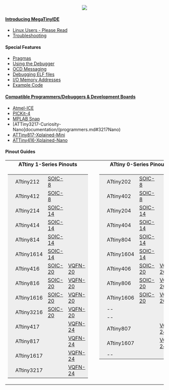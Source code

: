 <p align="center"><img src="/images/MegaTinyIDE.png"></p>

#### [Introducing MegaTinyIDE](documentation/ideintro.md)
   + [Linux Users - Please Read](documentation/linux.md)
   + [Troubleshooting](documentation/trouble.md)
   
#### Special Features
   + [Pragmas](documentation/pragmas.md)
   + [Using the Debugger](documentation/debugging.md)
   + [OCD Messaging](documentation/ocdmsg.md)
   + [Debugging ELF files](documentation/elfdebug.md)
   + [I/O Memory Addresses](documentation/peripherals.md)
   + [Example Code](documentation/examples.md)

#### [Compatible Programmers/Debuggers & Development Boards](documentation/programmers.md)
   + [Atmel-ICE](documentation/programmers.md#Atmel-ICE)
   + [PICKit-4](documentation/programmers.md#PICKit-4)
   + [MPLAB Snap](documentation/programmers.md#Snap)
   + [ATTiny3217-Curiosity-Nano]documentation/(programmers.md#3217Nano)
   + [ATTiny817-Xplained-Mini](documentation/programmers.md#817Mini)
   + [ATTiny416-Xplained-Nano](documentation/programmers.md#416Nano)

#### Pinout Guides
<table>
	<tr>
		<td align="center"><b>ATtiny 1-Series Pinouts</b></td>
	    <td style="width:10px;">&nbsp;</td>
		<td align="center"><b>ATtiny 0-Series Pinouts</b></td>
	</tr>
	<tr valign="top">
		<td> 
		<table style="background-color:#EEEEEE;">
			<tr>
				<td style="width:10px;"></td>
				<td style="width:80px;">ATtiny212</td>
				<td style="width:80px;"><a href="pinouts.md?CHIP=attiny212,NAME=ATtiny212,PKG=SOIC-8">SOIC-8</a></td>
				<td></td>
			</tr>
			<tr>
				<td></td>
				<td>ATtiny412</td>
				<td><a href="pinouts.md?CHIP=attiny412,NAME=ATtiny412,PKG=SOIC-8">SOIC-8</a></td>
				<td></td>
			</tr>
			<tr>
				<td></td>
				<td>ATtiny214</td>
				<td><a href="pinouts.md?CHIP=attiny214,NAME=ATtiny214,PKG=SOIC-14">SOIC-14</a></td>
				<t></t> 
			</tr>
			<tr>
				<td></td>
				<td>ATtiny414</td>
				<td><a href="pinouts.md?CHIP=attiny414,NAME=ATtiny414,PKG=SOIC-14">SOIC-14</a></td>
				<td></td>
			</tr>
			<tr>
				<td></td>
				<td>ATtiny814</td>
				<td><a href="pinouts.md?CHIP=attiny814,NAME=ATtiny814,PKG=SOIC-14">SOIC-14</a></td>
				<td></td>
			</tr>
			<tr>
				<td></td>
				<td>ATtiny1614</td>
				<td><a href="pinouts.md?CHIP=attiny1614,NAME=ATtiny1614,PKG=SOIC-14">SOIC-14</a></td>
				<td></td>
			</tr>
			<tr>
				<td></td>
				<td>ATtiny416</td>
				<td><a href="pinouts.md?CHIP=attiny416,NAME=ATtiny416,PKG=SOIC-20">SOIC-20</a></td>
				<td><a href="pinouts.md?CHIP=attiny416,NAME=ATtiny416,PKG=VQFN-20">VQFN-20</a></td>
			</tr>
			<tr>
				<td></td>
				<td>ATtiny816</td>
				<td><a href="pinouts.md?CHIP=attiny816,NAME=ATtiny816,PKG=SOIC-20">SOIC-20</a></td>
				<td><a href="pinouts.md?CHIP=attiny816,NAME=ATtiny816,PKG=VQFN-20">VQFN-20</a></td>
			</tr>
			<tr>
				<td></td>
				<td>ATtiny1616</td>
				<td><a href="pinouts.md?CHIP=attiny1616,NAME=ATtiny1616,PKG=SOIC-20">SOIC-20</a></td>
				<td><a href="pinouts.md?CHIP=attiny1616,NAME=ATtiny1616,PKG=VQFN-20">VQFN-20</a></td>
			</tr>
			<tr>
				<td></td>
				<td>ATtiny3216</td>
				<td><a href="pinouts.md?CHIP=attiny3216,NAME=ATtiny3216,PKG=SOIC-20">SOIC-20</a></td>
				<td><a href="pinouts.md?CHIP=attiny3216,NAME=ATtiny3216,PKG=VQFN-20">VQFN-20</a></td>
			</tr>
			<tr>
				<td></td>
				<td>ATtiny417</td>
				<td></td>
				<td><a href="pinouts.md?CHIP=attiny417,NAME=ATtiny417,PKG=VQFN-24">VQFN-24</a></td>
			</tr>
			<tr>
				<td></td>
				<td>ATtiny817</td>
				<td></td>
				<td><a href="pinouts.md?CHIP=attiny817,NAME=ATtiny817,PKG=VQFN-24">VQFN-24</a></td>
			</tr>
			<tr>
				<td></td>
				<td>ATtiny1617</td>
				<td></td>
				<td><a href="pinouts.md?CHIP=attiny1617,NAME=ATtiny1617,PKG=VQFN-24">VQFN-24</a></td>
			</tr>
			<tr>
				<td></td>
				<td>ATtiny3217</td>
				<td></td>
				<td><a href="pinouts.md?CHIP=attiny3217,NAME=ATtiny3217,PKG=VQFN-24">VQFN-24</a></td>
			</tr>
		</table>
		</td>
	    <td>&nbsp;</td>
		<td> 
		<table style="background-color:#EEEEEE;">
			<tr>
				<td style="width:10px;"></td>
				<td style="width:80px;">ATtiny202</td>
				<td style="width:80px;"><a href="pinouts.md?CHIP=attiny202,NAME=ATtiny212,PKG=SOIC-8">SOIC-8</a></td>
				<td></td>
			</tr>
			<tr>
				<td></td>
				<td>ATtiny402</td>
				<td><a href="pinouts.md?CHIP=attiny402,NAME=ATtiny402,PKG=SOIC-8">SOIC-8</a></td>
				<td></td>
			</tr>
			<tr>
				<td></td>
				<td>ATtiny204</td>
				<td><a href="pinouts.md?CHIP=attiny204,NAME=ATtiny204,PKG=SOIC-14">SOIC-14</a></td>
				<t></t> 
			</tr>
			<tr>
				<td></td>
				<td>ATtiny404</td>
				<td><a href="pinouts.md?CHIP=attiny404,NAME=ATtiny404,PKG=SOIC-14">SOIC-14</a></td>
				<td></td>
			</tr>
			<tr>
				<td></td>
				<td>ATtiny804</td>
				<td><a href="pinouts.md?CHIP=attiny804,NAME=ATtiny804,PKG=SOIC-14">SOIC-14</a></td>
				<td></td>
			</tr>
			<tr>
				<td></td>
				<td>ATtiny1604</td>
				<td><a href="pinouts.md?CHIP=attiny1604,NAME=ATtiny1604,PKG=SOIC-14">SOIC-14</a></td>
				<td></td>
			</tr>
			<tr>
				<td></td>
				<td>ATtiny406</td>
				<td><a href="pinouts.md?CHIP=attiny406,NAME=ATtiny406,PKG=SOIC-20">SOIC-20</a></td>
				<td><a href="pinouts.md?CHIP=attiny406,NAME=ATtiny406,PKG=VQFN-20">VQFN-20</a></td>
			</tr>
			<tr>
				<td></td>
				<td>ATtiny806</td>
				<td><a href="pinouts.md?CHIP=attiny806,NAME=ATtiny806,PKG=SOIC-20">SOIC-20</a></td>
				<td><a href="pinouts.md?CHIP=attiny806,NAME=ATtiny806,PKG=VQFN-20">VQFN-20</a></td>
			</tr>
			<tr>
				<td></td>
				<td>ATtiny1606</td>
				<td><a href="pinouts.md?CHIP=attiny1606,NAME=ATtiny1606,PKG=SOIC-20">SOIC-20</a></td>
				<td><a href="pinouts.md?CHIP=attiny1606,NAME=ATtiny1606,PKG=VQFN-20">VQFN-20</a></td>
			</tr>
			<tr>
				<td></td>
				<td>--</td>
				<td></td>
				<td></td>
			</tr>
			<tr>
				<td></td>
				<td>--</td>
				<td></td>
				<td></td>
			</tr>
			<tr>
				<td></td>
				<td>ATtiny807</td>
				<td></td>
				<td><a href="pinouts.md?CHIP=attiny807,NAME=ATtiny807,PKG=VQFN-24">VQFN-24</a></td>
			</tr>
			<tr>
				<td></td>
				<td>ATtiny1607</td>
				<td></td>
				<td><a href="pinouts.md?CHIP=attiny1607,NAME=ATtiny1607,PKG=VQFN-24">VQFN-24</a></td>
			</tr>
			<tr>
				<td></td>
				<td>--</td>
				<td></td>
				<td></td>
			</tr>
		</table>
		</td>
	</tr>
</table>
